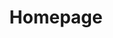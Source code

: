 ---
title: Homepage

second_section:
    enable: true
    img: /images/PXL_20230322_122728904.jpg
    heading: Hyggelig is more than just a coworking space
    detail: "<p>As our long-time Coworkers say: Hyggelig is “Nik’s place”. <br><br> After trying out the good, the bad and the ugly, Nikolaj decided to gather everything he was looking for in a Coworking Space, and started a place of his own, where he is both the manager and a Coworker himself.<br><br>
Hyggelig comes from the Danish word “hygge”, a non-directly translatable word which describes a feeling of coziness, warmth, and contentment. <br><br>
We want you to experience that feeling every time you come to work at Hyggelig.</p><br><br>"

third_section:
    enable: true
    heading: Our Cozy Cowork Amenities
    detail: "Hyggelig is a comfortable coworking space with 16 desks and a homey feeling. Here you’ll find coworkers across different professions and nationalities brought together in a bright and spacious office."
    btn: Find Out More
    btn_link: /about/
    
fourth_section:
    enable: true
    heading: Located in the Coolest Neighbourhood in lisbon
    btn: Visit Us
    btn_link: /about/
---